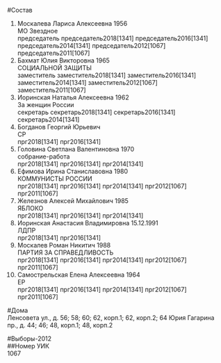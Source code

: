 #Состав  
1. Москалева Лариса Алексеевна 1956  
    МО Звездное  
    председатель председатель2018[1341] председатель2016[1341] председатель2014[1341] председатель2012[1067] председатель2011[1067]  
2. Бахмат Юлия Викторовна 1965  
    СОЦИАЛЬНОЙ ЗАЩИТЫ  
    заместитель заместитель2018[1341] заместитель2016[1341] заместитель2014[1341] заместитель2012[1067] заместитель2011[1067]  
3. Иоринская Наталья Алексеевна 1962  
    За женщин России  
    секретарь секретарь2018[1341] секретарь2016[1341] секретарь2014[1341]  
4. Богданов Георгий Юрьевич  
    СР  
    прг2018[1341] прг2016[1341]  
5. Головина Светлана Валентиновна 1970  
    собрание-работа  
    прг2018[1341] прг2016[1341] прг2014[1341]  
6. Ефимова Ирина Станиславовна 1980  
    КОММУНИСТЫ РОССИИ  
    прг2018[1341] прг2016[1341] прг2014[1341] прг2012[1067] прг2011[1067]  
7. Железнов Алексей Михайлович 1985  
    ЯБЛОКО  
    прг2018[1341] прг2016[1341] прг2014[1341]  
8. Иоринская Анастасия Владимировна 15.12.1991  
    ЛДПР  
    прг2018[1341] прг2016[1341]  
9. Москалев Роман Никитич 1988  
    ПАРТИЯ ЗА СПРАВЕДЛИВОСТЬ  
    прг2018[1341] прг2016[1341] прг2014[1341] прг2012[1067] прг2011[1067]  
10. Самострельская Елена Алексеевна 1964  
    ЕР  
    прг2018[1341] прг2016[1341] прг2014[1341] прг2012[1067] прг2011[1067]  

#Дома  
Ленсовета ул., д. 56; 58; 60; 62, корп.1; 62, корп.2; 64 Юрия Гагарина пр., д. 44; 46; 48, корп.1; 48, корп.2  
  
#Выборы-2012  
##Номер УИК  
1067  
